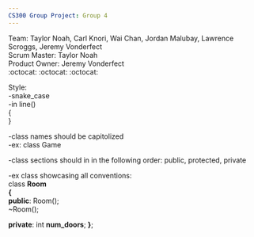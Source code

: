 ```yaml
---
CS300 Group Project: Group 4
---
```


Team: Taylor Noah, Carl Knori, Wai Chan, Jordan Malubay, Lawrence Scroggs, Jeremy Vonderfect  
Scrum Master: Taylor Noah  
Product Owner: Jeremy Vonderfect  
:octocat: :octocat: :octocat:

Style:  
-snake_case  
-in line()  
{  
}  

-class names should be capitolized  
-ex: class Game  

-class sections should in in the following order: public, protected, private


-ex class showcasing all conventions:  
class **Room**  
**{**  
  **public**:
     Room();  
     ~Room();  
     
  **private**:
     int **num_doors**;
**}**;
